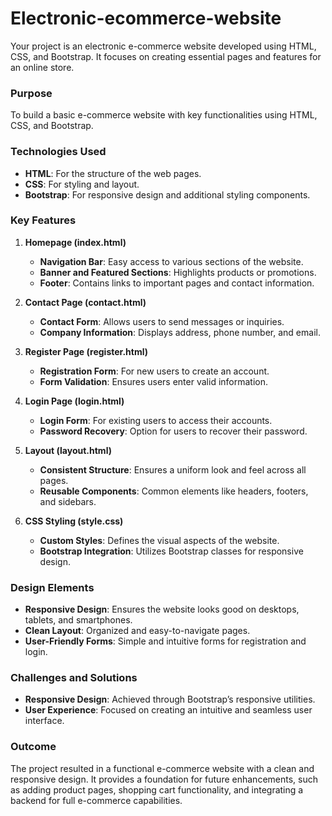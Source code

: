 # Electronic-ecommerce-website

Your project is an electronic e-commerce website developed using HTML, CSS, and Bootstrap. It focuses on creating essential pages and features for an online store.

### Purpose
To build a basic e-commerce website with key functionalities using HTML, CSS, and Bootstrap.

### Technologies Used
- **HTML**: For the structure of the web pages.
- **CSS**: For styling and layout.
- **Bootstrap**: For responsive design and additional styling components.

### Key Features

1. **Homepage (index.html)**
   - **Navigation Bar**: Easy access to various sections of the website.
   - **Banner and Featured Sections**: Highlights products or promotions.
   - **Footer**: Contains links to important pages and contact information.

2. **Contact Page (contact.html)**
   - **Contact Form**: Allows users to send messages or inquiries.
   - **Company Information**: Displays address, phone number, and email.

3. **Register Page (register.html)**
   - **Registration Form**: For new users to create an account.
   - **Form Validation**: Ensures users enter valid information.

4. **Login Page (login.html)**
   - **Login Form**: For existing users to access their accounts.
   - **Password Recovery**: Option for users to recover their password.

5. **Layout (layout.html)**
   - **Consistent Structure**: Ensures a uniform look and feel across all pages.
   - **Reusable Components**: Common elements like headers, footers, and sidebars.

6. **CSS Styling (style.css)**
   - **Custom Styles**: Defines the visual aspects of the website.
   - **Bootstrap Integration**: Utilizes Bootstrap classes for responsive design.

### Design Elements
- **Responsive Design**: Ensures the website looks good on desktops, tablets, and smartphones.
- **Clean Layout**: Organized and easy-to-navigate pages.
- **User-Friendly Forms**: Simple and intuitive forms for registration and login.

### Challenges and Solutions
- **Responsive Design**: Achieved through Bootstrap’s responsive utilities.
- **User Experience**: Focused on creating an intuitive and seamless user interface.

### Outcome
The project resulted in a functional e-commerce website with a clean and responsive design. It provides a foundation for future enhancements, such as adding product pages, shopping cart functionality, and integrating a backend for full e-commerce capabilities.

